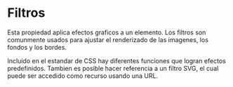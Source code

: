 # Filtros

Esta propiedad aplica efectos graficos a un elemento. Los filtros son comunmente usados para ajustar el renderizado de las imagenes, los fondos y los bordes.

Incluido en el estandar de CSS hay diferentes funciones que logran efectos predefinidos. Tambien es posible hacer referencia a un filtro SVG, el cual puede ser accedido como recurso usando una URL. 

